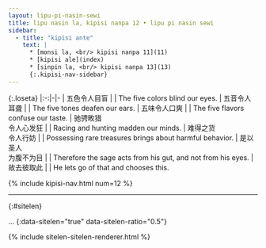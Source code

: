 ```yaml
---
layout: lipu-pi-nasin-sewi
title: lipu nasin la, kipisi nanpa 12 • lipu pi nasin sewi
sidebar:
  - title: "kipisi ante"
    text: |
      * [monsi la, <br/> kipisi nanpa 11](11)
      * [kipisi ale](index)
      * [sinpin la, <br/> kipisi nanpa 13](13)
      {:.kipisi-nav-sidebar}
---
```


{:.loseta}
|:-:|-|-
| 五色令人目盲       |  | The five colors blind our eyes.
| 五音令人耳聋       |  | The five tones deafen our ears.
| 五味令人口爽       |  | The five flavors confuse our taste.
| 驰骋畋猎<br/>令人心发狂 |  | Racing and hunting madden our minds.
| 难得之货<br/>令人行妨   |  | Possessing rare treasures brings about harmful behavior.
| 是以圣人<br/>为腹不为目 |  | Therefore the sage acts from his gut, and not from his eyes.
| 故去彼取此         |  | He lets go of that and chooses this.

{% include kipisi-nav.html num=12 %}

-------
{:#sitelen}

...
{:data-sitelen="true" data-sitelen-ratio="0.5"}

{% include sitelen-sitelen-renderer.html %}
